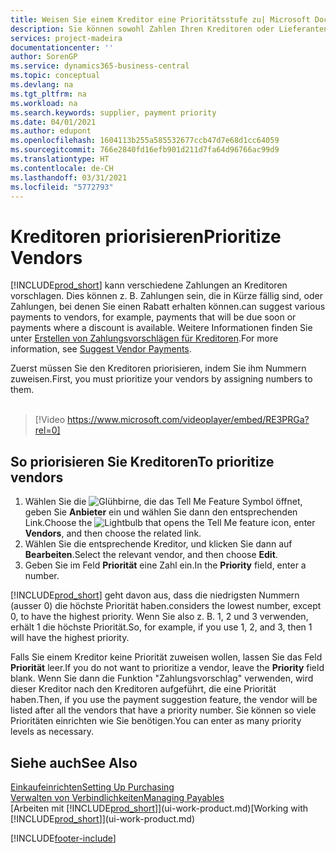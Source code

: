 ```yaml
---
title: Weisen Sie einem Kreditor eine Prioritätsstufe zu| Microsoft Docs
description: Sie können sowohl Zahlen Ihren Kreditoren oder Lieferanten zuweisen, um sie zu priorisieren und Zahlungsvorschläge in  Business Central zu erleichtern.
services: project-madeira
documentationcenter: ''
author: SorenGP
ms.service: dynamics365-business-central
ms.topic: conceptual
ms.devlang: na
ms.tgt_pltfrm: na
ms.workload: na
ms.search.keywords: supplier, payment priority
ms.date: 04/01/2021
ms.author: edupont
ms.openlocfilehash: 1604113b255a585532677ccb47d7e68d1cc64059
ms.sourcegitcommit: 766e2840fd16efb901d211d7fa64d96766ac99d9
ms.translationtype: HT
ms.contentlocale: de-CH
ms.lasthandoff: 03/31/2021
ms.locfileid: "5772793"
---
```

# <a name="prioritize-vendors"></a><span data-ttu-id="55b5d-103">Kreditoren priorisieren</span><span class="sxs-lookup"><span data-stu-id="55b5d-103">Prioritize Vendors</span></span>
[!INCLUDE[prod_short](includes/prod_short.md)] <span data-ttu-id="55b5d-104">kann verschiedene Zahlungen an Kreditoren vorschlagen. Dies können z. B. Zahlungen sein, die in Kürze fällig sind, oder Zahlungen, bei denen Sie einen Rabatt erhalten können.</span><span class="sxs-lookup"><span data-stu-id="55b5d-104">can suggest various payments to vendors, for example, payments that will be due soon or payments where a discount is available.</span></span> <span data-ttu-id="55b5d-105">Weitere Informationen finden Sie unter [Erstellen von Zahlungsvorschlägen für Kreditoren](payables-how-suggest-vendor-payments.md).</span><span class="sxs-lookup"><span data-stu-id="55b5d-105">For more information, see [Suggest Vendor Payments](payables-how-suggest-vendor-payments.md).</span></span>

<span data-ttu-id="55b5d-106">Zuerst müssen Sie den Kreditoren priorisieren, indem Sie ihm Nummern zuweisen.</span><span class="sxs-lookup"><span data-stu-id="55b5d-106">First, you must prioritize your vendors by assigning numbers to them.</span></span>
<br><br>
> [!Video https://www.microsoft.com/videoplayer/embed/RE3PRGa?rel=0]

## <a name="to-prioritize-vendors"></a><span data-ttu-id="55b5d-107">So priorisieren Sie Kreditoren</span><span class="sxs-lookup"><span data-stu-id="55b5d-107">To prioritize vendors</span></span>
1. <span data-ttu-id="55b5d-108">Wählen Sie die ![Glühbirne, die das Tell Me Feature](media/ui-search/search_small.png "Tell Me-Funktion") Symbol öffnet, geben Sie **Anbieter** ein und wählen Sie dann den entsprechenden Link.</span><span class="sxs-lookup"><span data-stu-id="55b5d-108">Choose the ![Lightbulb that opens the Tell Me feature](media/ui-search/search_small.png "Tell me what you want to do") icon, enter **Vendors**, and then choose the related link.</span></span>
2. <span data-ttu-id="55b5d-109">Wählen Sie die entsprechende Kreditor, und klicken Sie dann auf **Bearbeiten**.</span><span class="sxs-lookup"><span data-stu-id="55b5d-109">Select the relevant vendor, and then choose **Edit**.</span></span>
3. <span data-ttu-id="55b5d-110">Geben Sie im Feld **Priorität** eine Zahl ein.</span><span class="sxs-lookup"><span data-stu-id="55b5d-110">In the **Priority** field, enter a number.</span></span>

[!INCLUDE[prod_short](includes/prod_short.md)] <span data-ttu-id="55b5d-111">geht davon aus, dass die niedrigsten Nummern (ausser 0) die höchste Priorität haben.</span><span class="sxs-lookup"><span data-stu-id="55b5d-111">considers the lowest number, except 0, to have the highest priority.</span></span> <span data-ttu-id="55b5d-112">Wenn Sie also z. B. 1, 2 und 3 verwenden, erhält 1 die höchste Priorität.</span><span class="sxs-lookup"><span data-stu-id="55b5d-112">So, for example, if you use 1, 2, and 3, then 1 will have the highest priority.</span></span>

<span data-ttu-id="55b5d-113">Falls Sie einem Kreditor keine Priorität zuweisen wollen, lassen Sie das Feld **Priorität** leer.</span><span class="sxs-lookup"><span data-stu-id="55b5d-113">If you do not want to prioritize a vendor, leave the **Priority** field blank.</span></span> <span data-ttu-id="55b5d-114">Wenn Sie dann die Funktion "Zahlungsvorschlag" verwenden, wird dieser Kreditor nach den Kreditoren aufgeführt, die eine Priorität haben.</span><span class="sxs-lookup"><span data-stu-id="55b5d-114">Then, if you use the payment suggestion feature, the vendor will be listed after all the vendors that have a priority number.</span></span> <span data-ttu-id="55b5d-115">Sie können so viele Prioritäten einrichten wie Sie benötigen.</span><span class="sxs-lookup"><span data-stu-id="55b5d-115">You can enter as many priority levels as necessary.</span></span>

## <a name="see-also"></a><span data-ttu-id="55b5d-116">Siehe auch</span><span class="sxs-lookup"><span data-stu-id="55b5d-116">See Also</span></span>
[<span data-ttu-id="55b5d-117">Einkaufeinrichten</span><span class="sxs-lookup"><span data-stu-id="55b5d-117">Setting Up Purchasing</span></span>](purchasing-setup-purchasing.md)  
[<span data-ttu-id="55b5d-118">Verwalten von Verbindlichkeiten</span><span class="sxs-lookup"><span data-stu-id="55b5d-118">Managing Payables</span></span>](payables-manage-payables.md)  
<span data-ttu-id="55b5d-119">[Arbeiten mit [!INCLUDE[prod_short](includes/prod_short.md)]](ui-work-product.md)</span><span class="sxs-lookup"><span data-stu-id="55b5d-119">[Working with [!INCLUDE[prod_short](includes/prod_short.md)]](ui-work-product.md)</span></span>


[!INCLUDE[footer-include](includes/footer-banner.md)]